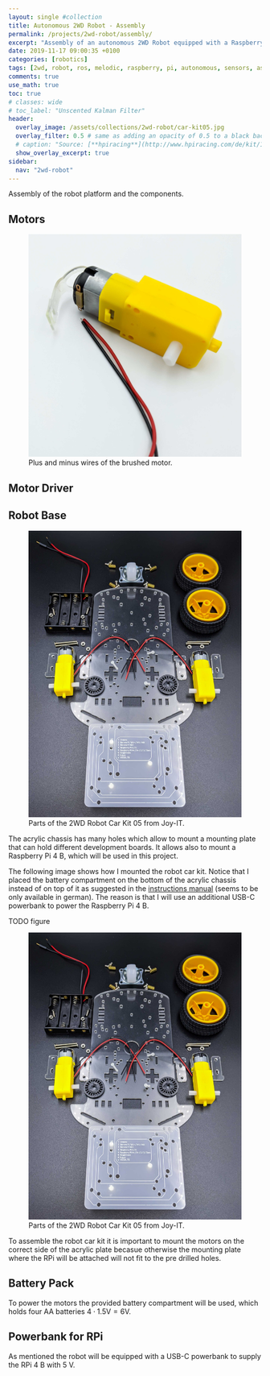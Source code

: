 ```yaml
---
layout: single #collection
title: Autonomous 2WD Robot - Assembly
permalink: /projects/2wd-robot/assembly/
excerpt: "Assembly of an autonomous 2WD Robot equipped with a Raspberry Pi 4 B running ROS melodic to sense and act in an environment."
date: 2019-11-17 09:00:35 +0100
categories: [robotics]
tags: [2wd, robot, ros, melodic, raspberry, pi, autonomous, sensors, assembly]
comments: true
use_math: true
toc: true
# classes: wide
# toc_label: "Unscented Kalman Filter"
header:
  overlay_image: /assets/collections/2wd-robot/car-kit05.jpg
  overlay_filter: 0.5 # same as adding an opacity of 0.5 to a black background
  # caption: "Source: [**hpiracing**](http://www.hpiracing.com/de/kit/114343)"
  show_overlay_excerpt: true
sidebar:
  nav: "2wd-robot"
---
```


Assembly of the robot platform and the components.


## Motors

<figure>
    <a href="/assets/collections/2wd-robot/assembly/motor/01-motor-wires.jpg"><img src="/assets/collections/2wd-robot/assembly/motor/01-motor-wires.jpg"></a>
    <figcaption>Plus and minus wires of the brushed motor.</figcaption>
</figure>


## Motor Driver


## Robot Base

<figure>
    <a href="/assets/collections/2wd-robot/assembly/car-kit05.jpg"><img src="/assets/collections/2wd-robot/car-kit05.jpg"></a>
    <figcaption>Parts of the 2WD Robot Car Kit 05 from Joy-IT.</figcaption>
</figure>

The acrylic chassis has many holes which allow to mount a mounting plate that can hold different development boards.
It allows also to mount a Raspberry Pi 4 B, which will be used in this project.

The following image shows how I mounted the robot car kit. Notice that I placed the battery compartment on the bottom of 
the acrylic chassis instead of on top of it as suggested in the [instructions manual](https://joy-it.net/files/files/Produkte/robot05/Robot05-Anleitung.pdf) (seems to be only available in german). 
The reason is that I will use an additional USB-C powerbank to power the Raspberry Pi 4 B.

TODO figure
<figure>
    <a href="/assets/collections/2wd-robot/assembly/car-kit05.jpg"><img src="/assets/collections/2wd-robot/car-kit05.jpg"></a>
    <figcaption>Parts of the 2WD Robot Car Kit 05 from Joy-IT.</figcaption>
</figure>

To assemble the robot car kit it is important to mount the motors on the correct side of the acrylic plate becasue otherwise
the mounting plate where the RPi will be attached will not fit to the pre drilled holes.

## Battery Pack

To power the motors the provided battery compartment will be used, which holds four AA batteries $4 \cdot 1.5\text{V} = 6\text{V}$.



## Powerbank for RPi

As mentioned the robot will be equipped with a USB-C powerbank to supply the RPi 4 B with 5 V. 
